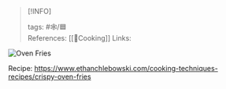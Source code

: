 
> [!INFO]
> 
> tags:  #🕸️/🟦  
> References:  [[🧀Cooking]] 
> Links:
> 

![Oven Fries](https://www.youtube.com/watch?v=MvnYBCDaEKU)

Recipe: https://www.ethanchlebowski.com/cooking-techniques-recipes/crispy-oven-fries